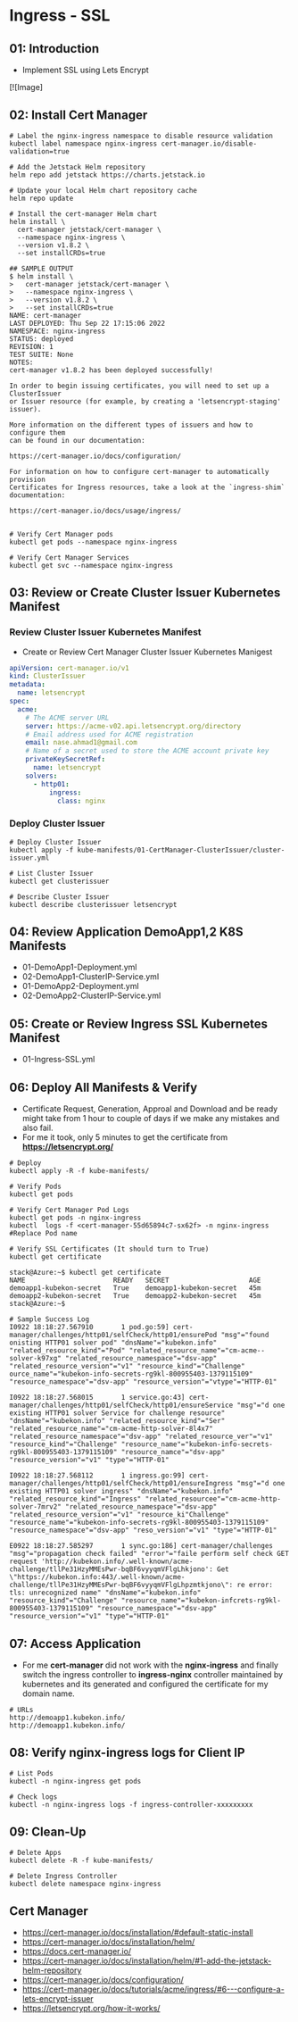 # Ingress - SSL

## 01: Introduction
- Implement SSL using Lets Encrypt

[![Image]

## 02: Install Cert Manager
```t
# Label the nginx-ingress namespace to disable resource validation
kubectl label namespace nginx-ingress cert-manager.io/disable-validation=true

# Add the Jetstack Helm repository
helm repo add jetstack https://charts.jetstack.io

# Update your local Helm chart repository cache
helm repo update

# Install the cert-manager Helm chart
helm install \
  cert-manager jetstack/cert-manager \
  --namespace nginx-ingress \
  --version v1.8.2 \
  --set installCRDs=true

## SAMPLE OUTPUT
$ helm install \
>   cert-manager jetstack/cert-manager \
>   --namespace nginx-ingress \
>   --version v1.8.2 \
>   --set installCRDs=true     
NAME: cert-manager
LAST DEPLOYED: Thu Sep 22 17:15:06 2022
NAMESPACE: nginx-ingress
STATUS: deployed
REVISION: 1
TEST SUITE: None
NOTES:
cert-manager v1.8.2 has been deployed successfully!

In order to begin issuing certificates, you will need to set up a ClusterIssuer
or Issuer resource (for example, by creating a 'letsencrypt-staging' issuer).

More information on the different types of issuers and how to configure them
can be found in our documentation:

https://cert-manager.io/docs/configuration/

For information on how to configure cert-manager to automatically provision
Certificates for Ingress resources, take a look at the `ingress-shim`
documentation:

https://cert-manager.io/docs/usage/ingress/


# Verify Cert Manager pods
kubectl get pods --namespace nginx-ingress

# Verify Cert Manager Services
kubectl get svc --namespace nginx-ingress
```

## 03: Review or Create Cluster Issuer Kubernetes Manifest
### Review Cluster Issuer Kubernetes Manifest
- Create or Review Cert Manager Cluster Issuer Kubernetes Manigest
```yaml
apiVersion: cert-manager.io/v1
kind: ClusterIssuer
metadata:
  name: letsencrypt
spec:
  acme:
    # The ACME server URL
    server: https://acme-v02.api.letsencrypt.org/directory
    # Email address used for ACME registration
    email: nase.ahmad1@gmail.com
    # Name of a secret used to store the ACME account private key
    privateKeySecretRef:
      name: letsencrypt
    solvers:
      - http01:
          ingress:
            class: nginx
```

### Deploy Cluster Issuer
```t
# Deploy Cluster Issuer
kubectl apply -f kube-manifests/01-CertManager-ClusterIssuer/cluster-issuer.yml

# List Cluster Issuer
kubectl get clusterissuer

# Describe Cluster Issuer
kubectl describe clusterissuer letsencrypt
```


## 04: Review Application DemoApp1,2 K8S Manifests
- 01-DemoApp1-Deployment.yml
- 02-DemoApp1-ClusterIP-Service.yml
- 01-DemoApp2-Deployment.yml
- 02-DemoApp2-ClusterIP-Service.yml

## 05: Create or Review Ingress SSL Kubernetes Manifest
- 01-Ingress-SSL.yml

## 06: Deploy All Manifests & Verify
- Certificate Request, Generation, Approal and Download and be ready might take from 1 hour to couple of days if we make any mistakes and also fail.
- For me it took, only 5 minutes to get the certificate from **https://letsencrypt.org/**
```t
# Deploy
kubectl apply -R -f kube-manifests/

# Verify Pods
kubectl get pods

# Verify Cert Manager Pod Logs
kubectl get pods -n nginx-ingress
kubectl  logs -f <cert-manager-55d65894c7-sx62f> -n nginx-ingress #Replace Pod name

# Verify SSL Certificates (It should turn to True)
kubectl get certificate
```
```log
stack@Azure:~$ kubectl get certificate
NAME                      READY   SECRET                    AGE
demoapp1-kubekon-secret   True    demoapp1-kubekon-secret   45m
demoapp2-kubekon-secret   True    demoapp2-kubekon-secret   45m
stack@Azure:~$
```

```log
# Sample Success Log
I0922 18:18:27.567910       1 pod.go:59] cert-manager/challenges/http01/selfCheck/http01/ensurePod "msg"="found onisting HTTP01 solver pod" "dnsName"="kubekon.info" "related_resource_kind"="Pod" "related_resource_name"="cm-acme--solver-k97xg" "related_resource_namespace"="dsv-app" "related_resource_version"="v1" "resource_kind"="Challenge" ource_name"="kubekon-info-secrets-rg9kl-800955403-1379115109" "resource_namespace"="dsv-app" "resource_version"="vtype"="HTTP-01"

I0922 18:18:27.568015       1 service.go:43] cert-manager/challenges/http01/selfCheck/http01/ensureService "msg"="d one existing HTTP01 solver Service for challenge resource" "dnsName"="kubekon.info" "related_resource_kind"="Ser" "related_resource_name"="cm-acme-http-solver-8l4x7" "related_resource_namespace"="dsv-app" "related_resource_ver"="v1" "resource_kind"="Challenge" "resource_name"="kubekon-info-secrets-rg9kl-800955403-1379115109" "resource_namce"="dsv-app" "resource_version"="v1" "type"="HTTP-01"

I0922 18:18:27.568112       1 ingress.go:99] cert-manager/challenges/http01/selfCheck/http01/ensureIngress "msg"="d one existing HTTP01 solver ingress" "dnsName"="kubekon.info" "related_resource_kind"="Ingress" "related_resourcee"="cm-acme-http-solver-7mrv2" "related_resource_namespace"="dsv-app" "related_resource_version"="v1" "resource_ki"Challenge" "resource_name"="kubekon-info-secrets-rg9kl-800955403-1379115109" "resource_namespace"="dsv-app" "reso_version"="v1" "type"="HTTP-01"

E0922 18:18:27.585297       1 sync.go:186] cert-manager/challenges "msg"="propagation check failed" "error"="faile perform self check GET request 'http://kubekon.info/.well-known/acme-challenge/tllPe31HzyMMEsPwr-bqBF6vyyqmVFlgLhkjono': Get \"https://kubekon.info:443/.well-known/acme-challenge/tllPe31HzyMMEsPwr-bqBF6vyyqmVFlgLhpzmtkjono\": re error: tls: unrecognized name" "dnsName"="kubekon.info" "resource_kind"="Challenge" "resource_name"="kubekon-infcrets-rg9kl-800955403-1379115109" "resource_namespace"="dsv-app" "resource_version"="v1" "type"="HTTP-01"
```

## 07: Access Application
- For me **cert-manager** did not work with the **nginx-ingress** and finally switch the ingress controller to **ingress-nginx** controller maintained by kubernetes and its generated and configured the certificate for my domain name.
```t
# URLs
http://demoapp1.kubekon.info/
http://demoapp1.kubekon.info/
```

## 08: Verify nginx-ingress logs for Client IP
```t
# List Pods
kubectl -n nginx-ingress get pods

# Check logs
kubectl -n nginx-ingress logs -f ingress-controller-xxxxxxxxx
```
## 09: Clean-Up
```t
# Delete Apps
kubectl delete -R -f kube-manifests/

# Delete Ingress Controller
kubectl delete namespace nginx-ingress
```

## Cert Manager
- https://cert-manager.io/docs/installation/#default-static-install
- https://cert-manager.io/docs/installation/helm/
- https://docs.cert-manager.io/
- https://cert-manager.io/docs/installation/helm/#1-add-the-jetstack-helm-repository
- https://cert-manager.io/docs/configuration/
- https://cert-manager.io/docs/tutorials/acme/ingress/#6---configure-a-lets-encrypt-issuer
- https://letsencrypt.org/how-it-works/
